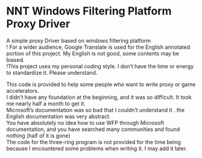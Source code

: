 # NNT Windows Filtering Platform Proxy Driver
A simple proxy Driver based on windows filtering platform  
! For a wider audience, Google Translate is used for the English annotated portion of this project. My English is not good, some contents may be biased.  
!This project uses my personal coding style. I don’t have the time or energy to standardize it. Please understand.  

This code is provided to help some people who want to write proxy or game accelerators.  
I didn’t have any foundation at the beginning, and it was so difficult. It took me nearly half a month to get it.  
Microsoft’s documentation was so bad that I couldn’t understand it .  the English documentation was very abstract.  
You have absolutely no idea how to use WFP through Microsoft documentation, and you have searched many communities and found nothing (half of it is gone)  
The code for the three-ring program is not provided for the time being because I encountered some problems when writing it. I may add it later.  
